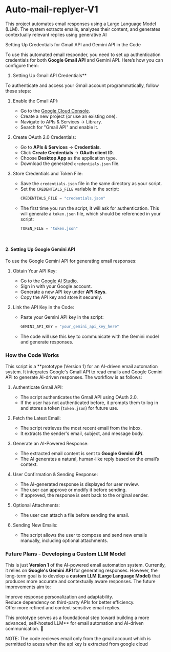 # Auto-mail-replyer-V1
This project automates email responses using a Large Language Model (LLM). The system extracts emails, analyzes their content, and generates contextually relevant replies using generative AI


Setting Up Credentials for Gmail API and Gemini API in the Code

To use this automated email responder, you need to set up authentication credentials for both **Google Gmail API** and Gemini API. Here’s how you can configure them:  

 1. Setting Up Gmail API Credentials**  

To authenticate and access your Gmail account programmatically, follow these steps:  

1. Enable the Gmail API:  
   - Go to the [Google Cloud Console](https://console.cloud.google.com/).  
   - Create a new project (or use an existing one).  
   - Navigate to APIs & Services → Library.  
   - Search for "Gmail API" and enable it.  

2. Create OAuth 2.0 Credentials:  
   - Go to **APIs & Services** → **Credentials**.  
   - Click **Create Credentials** → **OAuth client ID**.  
   - Choose **Desktop App** as the application type.  
   - Download the generated `credentials.json` file.  

3. Store Credentials and Token File:  
   - Save the `credentials.json` file in the same directory as your script.  
   - Set the `CREDENTIALS_FILE` variable in the script:  
     ```python
     CREDENTIALS_FILE = "credentials.json"
     ```
   - The first time you run the script, it will ask for authentication. This will generate a `token.json` file, which should be referenced in your script:  
     ```python
     TOKEN_FILE = "token.json"
      



#### 2. Setting Up Google Gemini API

To use the Google Gemini API for generating email responses:  

1. Obtain Your API Key:  
   - Go to the [Google AI Studio](https://aistudio.google.com/).  
   - Sign in with your Google account.  
   - Generate a new API key under **API Keys**.  
   - Copy the API key and store it securely.  

2. Link the API Key in the Code:  
   - Paste your Gemini API key in the script:  
     ```python
     GEMINI_API_KEY = "your_gemini_api_key_here"
     ```  
   - The code will use this key to communicate with the Gemini model and generate responses.


### How the Code Works  

This script is a **prototype (Version 1) for an AI-driven email automation system. It integrates Google's Gmail API to read emails and Google Gemini API to generate AI-driven responses. The workflow is as follows:  

1. Authenticate Gmail API:  
   - The script authenticates the Gmail API using OAuth 2.0.  
   - If the user has not authenticated before, it prompts them to log in and stores a token (`token.json`) for future use.  

2. Fetch the Latest Email:  
   - The script retrieves the most recent email from the inbox.  
   - It extracts the sender's email, subject, and message body.  

3. Generate an AI-Powered Response:  
   - The extracted email content is sent to **Google Gemini API**.  
   - The AI generates a natural, human-like reply based on the email’s context.  

4. User Confirmation & Sending Response:  
   - The AI-generated response is displayed for user review.  
   - The user can approve or modify it before sending.  
   - If approved, the response is sent back to the original sender.  

5. Optional Attachments:  
   - The user can attach a file before sending the email.  

6. Sending New Emails:  
   - The script allows the user to compose and send new emails manually, including optional attachments.  


### Future Plans - Developing a Custom LLM Model

This is just **Version 1** of the AI-powered email automation system. Currently, it relies on **Google's Gemini API** for generating responses. However, the long-term goal is to develop a **custom LLM (Large Language Model)** that produces more accurate and contextually aware responses. The future improvements aim to:  

Improve response personalization and adaptability.  
Reduce dependency on third-party APIs for better efficiency.  
Offer more refined and context-sensitive email replies.  

This prototype serves as a foundational step toward building a more advanced, self-hosted LLM** for email automation and AI-driven communication. 🚀

NOTE:
The code recieves email only from the gmail account which is permitted to acess when the api key is extracted from google cloud




